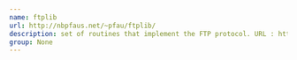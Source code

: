 ```yaml
---
name: ftplib
url: http://nbpfaus.net/~pfau/ftplib/
description: set of routines that implement the FTP protocol. URL : http://nbpfaus.net/~pfau/ftplib/ Groups : None
group: None
---
```

